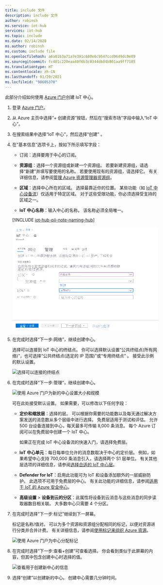 ```yaml
---
title: include 文件
description: include 文件
author: robinsh
ms.service: iot-hub
services: iot-hub
ms.topic: include
ms.date: 02/14/2020
ms.author: robinsh
ms.custom: include file
ms.openlocfilehash: a6a01b3a71a7e391c680e6c9547ccd9649dc0e89
ms.sourcegitcommit: fc401c220eaa40f6b3c8344db84b801aa9ff7185
ms.translationtype: HT
ms.contentlocale: zh-CN
ms.lasthandoff: 01/20/2021
ms.locfileid: "98605370"
---
```

此部分介绍如何使用 [Azure 门户](https://portal.azure.com)创建 IoT 中心。

1. 登录 [Azure 门户](https://portal.azure.com)。

1. 从 Azure 主页中选择“+ 创建资源”按钮，然后在“搜索市场”字段中输入“IoT 中心”。

1. 在搜索结果中选择“IoT 中心”，然后选择“创建” 。

1. 在“基本信息”选项卡上，按如下所示填写字段：

   - 订阅：选择要用于中心的订阅。

   - **资源组**：选择一个资源组或新建一个资源组。 若要新建资源组，请选择“新建”并填写要使用的名称。 若要使用现有的资源组，请选择它。 有关详细信息，请参阅[管理 Azure 资源管理器资源组](../articles/azure-resource-manager/management/manage-resource-groups-portal.md)。

   - **区域**：选择中心所在的区域。 选择最靠近你的位置。 某些功能（如 [IoT 中心设备流](../articles/iot-hub/iot-hub-device-streams-overview.md)）仅适用于特定区域。 对于这些受限功能，你必须选择受支持的区域之一。

   - **IoT 中心名称**：输入中心的名称。 该名称必须全局唯一。

   [!INCLUDE [iot-hub-pii-note-naming-hub](iot-hub-pii-note-naming-hub.md)]

   ![在 Azure 门户中创建中心](./media/iot-hub-include-create-hub/iot-hub-create-screen-basics.png)

1. 在完成时选择“下一步:网络”，继续创建中心。

   选择可以连接到 IoT 中心的终结点。 你可以选择默认设置“公共终结点(所有网络)”，也可选择“公共终结点(选定的 IP 范围)”或“专用终结点”  。 接受此示例的默认设置。

   ![选择可以连接的终结点](./media/iot-hub-include-create-hub/iot-hub-create-network-screen.png)

1. 在完成时选择“下一步:管理”，继续创建中心。

    ![使用 Azure 门户为新的中心设置大小和规模](./media/iot-hub-include-create-hub/iot-hub-management-screen.png)

    可在此处接受默认设置。 如果需要，可以修改以下任何字段：

    - **定价和缩放层**：选择的层。 可以根据你需要的功能数以及每天通过解决方案发送的消息数从多个层级中进行选择。 免费层适用于测试和评估。 允许 500 台设备连接到中心，每天最多可传输 8,000 条消息。 每个 Azure 订阅可以在免费层中创建一个 IoT 中心。

      如果正在完成 IoT 中心设备流的快速入门，请选择免费层。

    - **IoT 中心单元**：每日每单位允许的消息数取决于中心的定价层。 例如，如果希望中心支持 700,000 条消息引入，请选择两个 S1 层单位。
    有关其他层选项的详细信息，请参阅[选择合适的 IoT 中心层](../articles/iot-hub/iot-hub-scaling.md)。

    - **Defender for IoT**：启用此功能可为 IoT 和设备添加额外的一层威胁防护。 此选项不可用于免费层的中心。 有关此功能的详细信息，请参阅[适用于 IoT 的 Azure 安全中心](/azure/asc-for-iot/)。

    - **高级设置** > **设备到云的分区**：此属性将设备到云消息与这些消息的同步读取器数目相关联。 大多数中心只需要 4 个分区。

1.  在完成时选择“下一步:标记”继续到下一屏幕。

    标记是名称/值对。 可以为多个资源和资源组分配相同的标记，以便对资源进行分类并合并计费。 有关详细信息，请参阅[使用标记来组织 Azure 资源](../articles/azure-resource-manager/management/tag-resources.md)。

    ![使用 Azure 门户为中心分配标记](./media/iot-hub-include-create-hub/iot-hub-create-tags.png)

1.  在完成时选择“下一步:查看+创建”可查看选择。 你会看到类似于此屏幕的内容，但其中包含创建中心时选择的值。 

    ![查看用于创建新中心的信息](./media/iot-hub-include-create-hub/iot-hub-review-and-create.png)

1.  选择“创建”以创建新的中心。 创建中心需要几分钟时间。